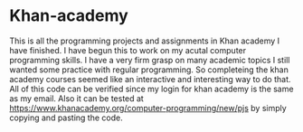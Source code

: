 # Khan-academy
This is all the programming projects and assignments in Khan academy I have finished. I have begun this to work on my acutal computer programming skills. I have a very firm grasp on many academic topics I still wanted some practice with regular programming. So completeing the khan academy courses seemed like an interactive and interesting way to do that. All of this code can be verified since my login for khan academy is the same as my email. Also it can be tested at https://www.khanacademy.org/computer-programming/new/pjs by simply copying and pasting the code.
